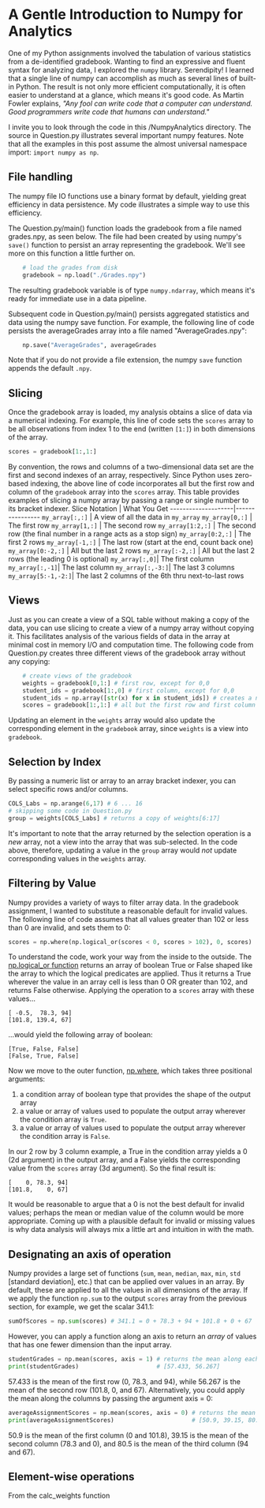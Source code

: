 # A Gentle Introduction to Numpy for Analytics

One of my Python assignments involved the tabulation of various statistics from a de-identified gradebook. Wanting to find an expressive and fluent syntax for analyzing data, I explored the `numpy` library. Serendipity! I learned that a single line of numpy can accomplish as much as several lines of built-in Python. The result is not only more efficient computationally, it is often easier to understand at a glance, which means it's good code. As Martin Fowler explains, _"Any fool can write code that a computer can understand. Good programmers write code that humans can understand."_

I invite you to look through the code in this /NumpyAnalytics directory. The source in Question.py illustrates several important numpy features. Note that all the examples in this post assume the almost universal namespace import: `import numpy as np`.

## File handling
The numpy file IO functions use a binary format by default, yielding great efficiency in data persistence. My code illustrates a simple way to use this efficiency.

The Question.py/main() function loads the gradebook from a file named grades.npy, as seen below. The file had been created by using numpy's `save()` function to persist an array representing the gradebook. We'll see more on this function a little further on.


```python
    # load the grades from disk
    gradebook = np.load("./Grades.npy")
```

The resulting gradebook variable is of type `numpy.ndarray`, which means it's ready for immediate use in a data pipeline.

Subsequent code in Question.py/main() persists aggregated statistics and data using the numpy save function. For example, the following line of code persists the averageGrades array into a file named "AverageGrades.npy":

```python
    np.save("AverageGrades", averageGrades
```
Note that if you do not provide a file extension, the numpy `save` function appends the default `.npy`.
## Slicing
Once the gradebook array is loaded, my analysis obtains a slice of data via a numerical indexing.  For example, this line of code sets the `scores` array to be all observations from index 1 to the end (written `[1:]`) in both dimensions of the array.
```python
scores = gradebook[1:,1:]
```
By convention, the rows and columns of a two-dimensional data set are the first and second indexes of an array, respectively. Since Python uses zero-based indexing, the above line of code incorporates all but the first row and column of the `gradebook` array into the `scores` array. This table provides examples of slicing a numpy array by passing a range or single number to its bracket indexer.
Slice Notation | What You Get
--------------------|----------------
`my_array[:,:]` | A view of all the data in `my_array`
`my_array[0,:]` | The first row
`my_array[1,:]` | The second row
`my_array[1:2,:]` | The second row (the final number in a range acts as a stop sign)
`my_array[0:2,:]` | The first 2 rows
`my_array[-1,:]` | The last row (start at the end, count back one)
`my_array[0:-2,:]` | All but the last 2 rows
`my_array[:-2,:]` | All but the last 2 rows (the leading 0 is optional)
`my_array[:,0]`| The first column
`my_array[:,-1]`| The last column
`my_array[:,-3:]`| The last 3 columns
`my_array[5:-1,-2:]`| The last 2 columns of the 6th thru next-to-last rows


## Views
Just as you can create a view of a SQL table without making a copy of the data, you can use slicing to create a view of a numpy array without copying it. This facilitates analysis of the various fields of data in the array at minimal cost in memory I/O and computation time. The following code from Question.py creates three different views of the gradebook array without any copying:

```python
    # create views of the gradebook
    weights = gradebook[0,1:] # first row, except for 0,0
    student_ids = gradebook[1:,0] # first column, except for 0,0
    student_ids = np.array([str(x) for x in student_ids]) # creates a new array
    scores = gradebook[1:,1:] # all but the first row and first column
```
Updating an element in the `weights` array would also update the corresponding element in the `gradebook` array, since `weights` is a view into `gradebook`.
## Selection by Index
By passing a numeric list or array to an array bracket indexer, you can select specific rows and/or columns. 
```python
COLS_Labs = np.arange(6,17) # 6 ... 16
# skipping some code in Question.py
group = weights[COLS_Labs] # returns a copy of weights[6:17] 
```
It's important to note that the array returned by the selection operation is a *new* array,  not a view into the array that was sub-selected. In the code above, therefore, updating a value in the `group` array would *not* update corresponding values in the `weights` array.
## Filtering by Value
Numpy provides a variety of ways to filter array data. In the gradebook assignment, I wanted to substitute a reasonable default for invalid values. The following line of code assumes that all values greater than 102 or less than 0 are invalid, and sets them to 0:
```python
scores = np.where(np.logical_or(scores < 0, scores > 102), 0, scores)
```
To understand the code, work your way from the inside to the outside. The [np.logical_or function](https://docs.scipy.org/doc/numpy/reference/generated/numpy.logical_or.html) returns an array of boolean True or False shaped like the array to which the logical predicates are applied. Thus it returns a True wherever the value in an array cell is less than 0 OR greater than 102, and returns False otherwise. Applying the operation to a `scores` array with these values...
```
[ -0.5,  78.3, 94]
[101.8, 139.4, 67]
```
...would yield the following array of boolean:
```
[True, False, False]
[False, True, False]
```
Now we move to the outer function, [np.where](https://docs.scipy.org/doc/numpy/reference/generated/numpy.where.html), which takes three positional arguments: 
1. a condition array of boolean type that provides the shape of the output array
2. a value or array of values used to populate the output array wherever the condition array is `True`.
3. a value or array of values used to populate the output array wherever the condition array is `False`.

In our 2 row by 3 column example, a True in the condition array yields a 0 (2d argument) in the output array, and a False  yields the corresponding value from the `scores` array (3d argument). So the final result is:
```
[    0, 78.3, 94]
[101.8,    0, 67]
```
It would be reasonable to argue that a 0 is not the best default for invalid values; perhaps the mean or median value of the column would be more appropriate. Coming up with a plausible default for invalid or missing values is why data analysis will always mix a little art and intuition in with the math.
## Designating an axis of operation
Numpy provides a large set of functions (`sum`, `mean`, `median`, `max`, `min`, `std` [standard deviation], etc.) that can be applied over values in an array. By default, these are applied to all the values in all dimensions of the array. If we apply the function `np.sum` to the output `scores` array from the previous section, for example, we get the scalar  341.1:
```python
sumOfScores = np.sum(scores) # 341.1 = 0 + 78.3 + 94 + 101.8 + 0 + 67
```
However, you can apply a function along an axis to return an _array_ of values that has one fewer dimension than the input array.
```python
studentGrades = np.mean(scores, axis = 1) # returns the mean along each row 
print(studentGrades)                      # [57.433, 56.267]
```
57.433 is the mean of the first row (0, 78.3, and 94), while 56.267 is the mean of the second row (101.8, 0, and 67).  Alternatively, you could apply the mean along the columns by passing the argument axis = 0:
```python
averageAssignmentScores = np.mean(scores, axis = 0) # returns the mean along each column 
print(averageAssignmentScores)                      # [50.9, 39.15, 80.5]
```
50.9 is the mean of the first column (0 and 101.8), 39.15 is the mean of the second column (78.3 and 0), and 80.5 is the mean of the third column (94 and 67).
## Element-wise operations
From the calc_weights function 
